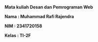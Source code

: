 **Mata kuliah Desan dan Pemrograman Web**

**Nama : Muhammad Rafi Rajendra**

**NIM    : 2341720158**

**Kelas  : TI-2F**
